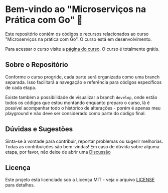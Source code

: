 # Bem-vindo ao "Microserviços na Prática com Go" 🚀

Este repositório contém os códigos e recursos relacionados ao curso "Microserviços na prática com Go". O curso está em
desenvolvimento.

Para acessar o curso visite a [página do curso](https://luders.com.br/cursogo). O curso é totalmente grátis.

## Sobre o Repositório

Conforme o curso progride, cada parte será organizada como uma branch separada. Isso facilitará a navegação e referência
para códigos específicos de cada etapa.

Existe também a possibilidade de visualizar a branch `develop`, onde estão todos os códigos que estou montando enquanto
preparo o curso, lá é possível acompanhar todo o histórico de alterações - porém é apenas meu playground e não deve ser
considerado como parte do código final.

## Dúvidas e Sugestões

Sinta-se à vontade para contribuir, reportar problemas ou sugerir melhorias. Todas as contribuições são bem-vindas!
Em caso de dúvida sobre alguma etapa, por favor, não deixe de abrir uma [Discussão](https://github.com/rluders/microservice-with-go/discussions)

## Licença

Este projeto está licenciado sob a Licença MIT - veja o arquivo [LICENSE](LICENSE) para detalhes.
